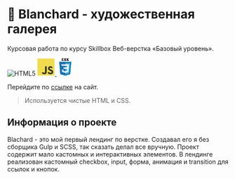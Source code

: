 # 🎨 Blanchard - художественная галерея
Курсовая работа по курсу Skillbox Веб-верстка «Базовый уровень».

![HTML5](https://img.shields.io/badge/html5-%23E34F26.svg?style=for-the-badge&logo=html5&logoColor=white)    <!-- JavaScript --><a href="https://developer.mozilla.org/en-US/docs/Web/JavaScript" target="_blank" rel="noreferrer"><img src="https://raw.githubusercontent.com/devicons/devicon/master/icons/javascript/javascript-original.svg" alt="javascript" height="40"/> </a><!-- CSS --><a href="https://www.w3schools.com/css/" target="_blank" rel="noreferrer"><img src="https://raw.githubusercontent.com/devicons/devicon/master/icons/css3/css3-original-wordmark.svg" alt="css3" height="40"/> </a>

Перейдите по  [ссылке](https://lourtne.github.io/Blanchard/) на сайт.

> Используется чистые HTML и CSS.

## Информация о проекте

Blachard - это мой первый лендинг по верстке. Создавал его я без сборщика Gulp и SCSS, так сказать делал все вручную. Проект содержит мало кастомных и интерактивных элементов. В лендинге реализован кастомный checkbox, input, форма, анимация и transition для ссылок и кнопок.
